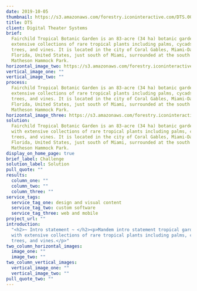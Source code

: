 ```yaml
---
date: 2019-10-05
thumbnail: https://s3.amazonaws.com/forestry.iconinteractive.com/DTS.003.jpeg
title: DTS
client: Digital Theater Systems
brief:
  Fairchild Tropical Botanic Garden is an 83-acre (34 ha) botanic garden, with
  extensive collections of rare tropical plants including palms, cycads, flowering
  trees, and vines. It is located in the city of Coral Gables, Miami-Dade County,
  Florida, United States, just south of Miami, surrounded at the south and west by
  Matheson Hammock Park.
horizontal_image_two: https://s3.amazonaws.com/forestry.iconinteractive.com/DTS.004.jpeg
vertical_image_one: ""
vertical_image_two: ""
process:
  Fairchild Tropical Botanic Garden is an 83-acre (34 ha) botanic garden, with
  extensive collections of rare tropical plants including palms, cycads, flowering
  trees, and vines. It is located in the city of Coral Gables, Miami-Dade County,
  Florida, United States, just south of Miami, surrounded at the south and west by
  Matheson Hammock Park.
horizontal_image_three: https://s3.amazonaws.com/forestry.iconinteractive.com/DTS.005.jpeg
solution:
  Fairchild Tropical Botanic Garden is an 83-acre (34 ha) botanic garden,
  with extensive collections of rare tropical plants including palms, cycads, flowering
  trees, and vines. It is located in the city of Coral Gables, Miami-Dade County,
  Florida, United States, just south of Miami, surrounded at the south and west by
  Matheson Hammock Park.
display_on_home_page: true
brief_label: Challenge
solution_label: Solution
pull_quote: ""
results:
  column_one: ""
  column_two: ""
  column_three: ""
service_tags:
  service_tag_one: design and visual content
  service_tag_two: custom software
  service_tag_three: web and mobile
project_url: ""
introduction:
  "<h2>~ Intro statement ~ </h2><p>Mandem intro statement tropical gardens
  with extensive collections of rare tropical plants including palms, cycads, flowering
  trees, and vines.</p>"
two_column_horizontal_images:
  image_one: ""
  image_two: ""
two_column_vertical_images:
  vertical_image_one: ""
  vertical_image_two: ""
pull_quote_two: ""
---
```

